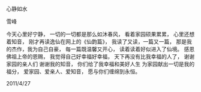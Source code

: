心静如水

雪峰


今天心里好宁静，
一切的一切都是那么如沐春风，
看着家园硕果累累，
心里还想着知音，
刚才再读逸仙在网上的《仙韵篇》，
我读了又读，一篇又一篇，
那是我的杰作，我为自己自豪，
每一篇既温馨又开心，
读着读着好似进入了仙境。
感恩佛祖上帝的恩赐，
我觉得自己好幸福好幸福，
天下再没有比我幸福的人了，
谢谢家园的亲人们
谢谢我的知音，
你们给了我幸福和美好人生
为家园献出一切是我的福分，
爱家园、爱亲人、爱知音，
愿与你们缠绵到永恒。

2011/4/27



